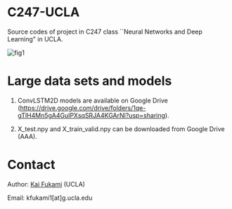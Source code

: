 # C247-UCLA
Source codes of project in C247 class ``Neural Networks and Deep Learning" in UCLA.

![fig1](https://user-images.githubusercontent.com/62085615/156986757-a372cd12-2e98-4063-8f68-f7b58ff3d751.png)


# Large data sets and models 

1. ConvLSTM2D models are available on Google Drive (https://drive.google.com/drive/folders/1qe-gTlH4Mn5gA4GulPXsqSRJA4KGArNl?usp=sharing).

2. X_test.npy and X_train_valid.npy can be downloaded from Google Drive (AAA).

# Contact
Author: [Kai Fukami](https://scholar.google.co.jp/citations?user=ipJb8qcAAAAJ&hl=en) (UCLA)

Email: kfukami1[at]g.ucla.edu 
